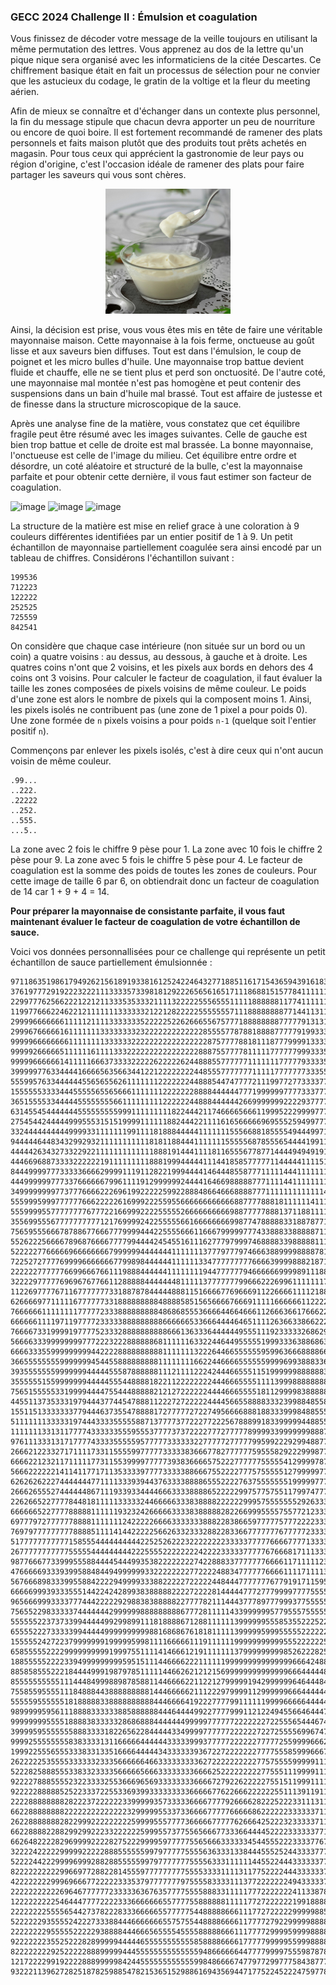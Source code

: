 ### GECC 2024 Challenge II : Émulsion et coagulation
Vous finissez de décoder votre message de la veille toujours en utilisant la même permutation des lettres.
Vous apprenez au dos de la lettre qu'un pique nique sera organisé avec les informaticiens de la citée Descartes.
Ce chiffrement basique était en fait un processus de sélection pour ne convier que les astucieux du codage, le gratin de la voltige et la fleur du meeting aérien.

Afin de mieux se connaître et d'échanger dans un contexte plus personnel, la fin du message stipule que chacun devra apporter un peu de nourriture ou encore de quoi boire.
Il est fortement recommandé de ramener des plats personnels et faits maison plutôt que des produits tout prêts achetés en magasin.
Pour tous ceux qui apprécient la gastronomie de leur pays ou région d'origine, c'est l'occasion idéale de ramener des plats pour faire partager les saveurs qui vous sont chères.


<p align="center">
  <img src="https://github.com/MunMaks/GECC-2024/blob/main/Challenge_2/creme.jpg" alt="image" width="200" height="200">
</p>


Ainsi, la décision est prise, vous vous êtes mis en tête de faire une véritable mayonnaise maison. Cette mayonnaise à la fois ferme, onctueuse au goût lisse et aux saveurs bien diffuses.
Tout est dans l'émulsion, le coup de poignet et les micro bulles d'huile.
Une mayonnaise trop battue devient fluide et chauffe, elle ne se tient plus et perd son onctuosité.
De l'autre coté, une mayonnaise mal montée n'est pas homogène et peut contenir des suspensions dans un bain d'huile mal brassé.
Tout est affaire de justesse et de finesse dans la structure microscopique de la sauce.


Après une analyse fine de la matière, vous constatez que cet équilibre fragile peut être résumé avec les images suivantes.
Celle de gauche est bien trop battue et celle de droite est mal brassée. La bonne mayonnaise, l'onctueuse est celle de l'image du milieu.
Cet équilibre entre ordre et désordre, un coté aléatoire et structuré de la bulle, c'est la mayonnaise parfaite et pour obtenir cette dernière,
il vous faut estimer son facteur de coagulation.


![image](https://github.com/MunMaks/GECC-2024/assets/98954111/75c4c6b4-03e2-4aca-bbda-5a831fe674f2)
![image](https://github.com/MunMaks/GECC-2024/assets/98954111/9f4b8b06-46aa-4640-abe1-dfba180f7c87)
![image](https://github.com/MunMaks/GECC-2024/assets/98954111/742145da-0112-453e-99ff-85180591daaf)


La structure de la matière est mise en relief grace à une coloration à 9 couleurs différentes identifiées par un entier positif de 1 à 9.
Un petit échantillon de mayonnaise partiellement coagulée sera ainsi encodé par un tableau de chiffres. Considérons l'échantillon suivant :


```
199536
712223
122222
252525
725559
842541
```





On considère que chaque case intérieure (non située sur un bord ou un coin) a quatre voisins : au dessus, au dessous, à gauche et à droite.
Les quatres coins n'ont que 2 voisins, et les pixels aux bords en dehors des 4 coins ont 3 voisins.
Pour calculer le facteur de coagulation, il faut évaluer la taille les zones composées de pixels voisins de même couleur.
Le poids d'une zone est alors le nombre de pixels qui la composent moins 1.
Ainsi, les pixels isolés ne contribuent pas (une zone de 1 pixel a pour poids 0).
Une zone formée de `n` pixels voisins a pour poids `n-1` (quelque soit l'entier positif `n`).

Commençons par enlever les pixels isolés, c'est à dire ceux qui n'ont aucun voisin de même couleur.

```
.99...
..222.
.22222
..252.
..555.
...5..
```

La zone avec 2 fois le chiffre 9 pèse pour 1. La zone avec 10 fois le chiffre 2 pèse pour 9.
La zone avec 5 fois le chiffre 5 pèse pour 4. Le facteur de coagulation est la somme des poids de toutes les zones de couleurs.
Pour cette image de taille 6 par 6, on obtiendrait donc un facteur de coagulation de 14 car 1 + 9 + 4 = 14.


<b>Pour préparer la mayonnaise de consistante parfaite, il vous faut maintenant évaluer le facteur de coagulation de votre échantillon de sauce.</b>


Voici vos données personnallisées pour ce challenge qui représente un petit échantillon de sauce partiellement émulsionnée :

```
9711863519861794926215618919338161252422464327718851161715436594391618328746611692454786842229736443
3761977729192223222111333357339818129222656561651711186881515778411111117777935665555112122222395312
2299777625662221221211333535333211113222225556555111118888881177411111112777766665656165522222243361
1199776662246221211111113333332122128222225555555711188888888771441131117777766666566655552222233354
2999966666661111121111333333352222252262666556757771888888887777791313177777666666666665552222233334
2999676666616111111133333333232222222222222855557787881888877777919933377777766666666665555222233333
9999966666666111111113333332222222222222222287577778818111877799991333337575776655767665555232399332
9999926666651111116111133322222222222222228887557777811111777777999333555575777577776745555533999935
9999966666614111116663733332222262222262448885577777711111117777793333575777578757777744555333339939
3999997763344441666656356634412212222222244855577777771111177777773335577773758827777442253333393999
5559957633444444556565562611111112222222448885447477772111997727733337777733378222777442222363339999
1555555333344455555655656661111111222222288884444447771999999777733377778383377228224442222636399999
3651555533444445555555566111111111222222448884444442669999999222293777778833778222184422236626692192
6314554544444445555555559991111111118224442117466665666119995222999977788883732881811222226666252119
2754544244444999555315151999911111188244422111161656666696955525949977778883333511111212226166555111
3324444444444999933111111199111181888444441111111555668818555549444997116868335551515552245155511114
9444446448343299293211111111111818118844411111115555568785556544441991118886355555255552444555511118
4444426343273322922111111111111188819144411118116555677877144449494919116866335555225154545455511189
4446696887333322222219111111111888199944444111441858577777114444411115111666383822252114145555551228
8444999977733333666629999111911282219994444146444855877711111444111111114663848385222211555555522226
4449999997773376666667996111191299999924444164669888887771111441111111114444883335522331155555422225
3499999999773777666622269619922222599228884866466688887771111111111111444444438335552333115555542439
5559995999777777666222226169992225595566666666666688777788818111111411114444333335233333155555577779
5559999557777777767772216699922225555526666666666988777778881371188111111444433311163311115566777771
3556995556777777777712176999924225555566166666666998774788888331887877111444393111634336156556677777
7565955566678788677666777999944422555566611666799999777433888338888871111474731111143334556666667727
5526222566667896876666777799444424545516111627779799974688883398888811114447773111167375555666677777
5222227766666966666666799999944444441111111377797779746663889999888878117477777111476775555566911713
7225272777769999666666677998984444441111113347777777776666399998882187184447777444447775555599911118
2222227777776699666766111988844444411111111944777777946666669999891118874477777344444755555999111111
3222297777769696767766112888884444444811111377777779966622269961111111777777778333344175559999911116
1122697777671167777777331887878444448881151666677696669112266661111218887777788837735488885999111121
6266669771111167777773318888888884888858515656666766691111166666611222277788888833755888888598111119
7666666111111117777723338888888884868685553666644664666112666366176662289888888887555888888855119994
6666661111971197777233333888888888666666533666444464651111263663386622266988888787758888888555591999
7666673319999197777523332888888888866613633364444449555111923333326862966988889877755888685555551999
5666633399999999777222322288888868111111633224464495555519993336388686366684844433372151655555556925
6666333559999999994422228888888888111111132226446655555595996366688886666633444733333516666559566666
3665555555599999994544558888888881111111166224466665555559999699388833636333343733333114666565666665
3935555555999999944444555878888881112111122242444665551151999999888888363633334773331144666669963223
3555555155999999944444555448888182211222222224446665555111139998888888886363323777374144466663222229
7565155555331999944447554448888821212722222244446665555181129999838888888333332774744449996932222222
4455113735333197944437744547888112227272222244445665588883332399884855888333321717444444999966622222
1551151333333377944463735547888817277777272274956666888188333999848855558733111174644449999966662222
5111111133333197444333355555887137777377222772225678889918339999944885557771111765444147979666666222
1111111331311777743333335559555377773737222277727777789999339999999888777771188854441177776666666229
9761113331317177774333355555957777733333322777772777779959922292994887777771118555444717776766666679
2666212233271711117331155559977777333338366677827777775955582922299987777777135855551177777766666697
6666221232117111117731155399997777739383666657522277777755555412999978777777778555552177377755666888
5666222222141141177171135333397777333338866675522227775755555127999997777877957555555133777555555888
6262626222744444447711113339394437633338888655522227637555555519999977778771177555552333333755558588
2666265552744444486711193393344446663333888865222229975775755117997477738818777555566333333395555888
2262665227777844818111113333324466666333838888222222999575555555292633388887777557111333333399988881
6666665227777888881111119323242666663333838888828226699955557557721233388877777751177333339999898882
6977797277777788881111111242222266663333333888228386659777775777222233388877777711777733313999998918
7697977777777788885111141442222256626332333288228336677777776777772333338337771111777373311999999996
5177777777777158555444444444422525262223222222223333377777666677771333333377777111777733319999999999
2677777777777555554444444442225555222222224222233333777776766681711133333337788811177773711199119999
9877666773399955588444454449935382222222274228883377777776666117111112333368888811177777111111111999
4766666933393995884844949999993322222222772222488347777776666111171111333666688899197711111111112997
5676668983339955884222294999933388222227222224484447777777677919171159536666689899999111111177172929
6666699939333555144224242899383888882222722228144444777277799997777555555666699999995511111777777237
9656669993333777444222229298838388888227777821114443777897779993775555556666999999595151115177777772
7565522983333374444444299999988888888867772811111433999999577955575555555666699999255599999557777777
5555552237373399444449929989911181888867128811111139999995558535522252255552629999225599999555777777
6555522273333399444449999999999881686867618181111139999959995555522222255525629222255599999557777777
1555552427223799999991999995998111166666111911111199999999999555222222555555572922225555993555777774
6585555522229999999999199975511114146661219111111137999999999852622282582555777992255599955555557552
1885555522223394999999999595151114466662221111119999999999999996664248885257777999292699995255595581
8858585552221844449991987978511111446626212121569999999999999966644444833255729999266696929225555559
8555555555511144484999889878588114466662211221279999919429999996464448433453372992226669992222965552
7558559555511184888443888888888144466666211122297999911299999966644444433443332292266666777929664982
5555595555551818888833888888888844466664192227777991111119999666664444473443332292222666777299644435
9899999595611188883333338858888884446444499227777999112122494556646444774943329492966666699999494448
9999999955551888838333332868688844444449999977777722222227225556544467477723229499986666779999944444
3999959555555588833331822656228444443349999777777222222722725555699674777224244449988636777799134444
9999255555555838333313116666644444433333999377777222222777772559999666222222244499988838777711164442
1999225556555333833133516666444443433333393672272222222777755585999666727244244444118333377711666444
2622222535555333333233356666664663333333336272222222222775755559999911114444444444111333477116666435
5222825888555338332333356666656663333333366662522222222277555111999911122244444441211434441111661493
9222278885555232233332553666965693333333366667279226222227551511999111112244444421111333811111333116
9222228888852522333722553369399333333333666667762266622222255111391191111264444111113333131113311111
2222888888882822237222222339999935733333666677779266662822252223311131116166444111115333351133331184
6622888888882222222222222232999995533733666677777666668622222233333371111166841111115533351111331117
2622888888828229992222222225999955577773666667777762666425222323333371111118881111155353525111318178
6622888822882992992223322222259995573775565666773336644445222233333377111788888111111922221111138881
6626482222829699992222827522299995977777556566633333345445552223333776717778881111119222211111718888
3222242222299999222228885555559979777775555636333133844455525244333377777778861111162922121111158482
5222244222999969992882885555599797777777555563331111114455224443333337777588886111166922221116555535
8222222222299669772882281455597777777775555333311113117752222444333333777756666111166622666111155559
4222222229996966677222223335379777777797555583333111377222222249433333755555661116166652661115515552
2222222222269646777777233333636763577775555888331111177722222224113387875555568111666556666111115552
1222222222546444777722223336666666557777558888881111177272222221991888887555558816665656266111116566
2222222255556544273782228333666665577777544888886661117727222229999988585555888886666665666112122562
5222222935555242227333884446666666557575544888866661177772792299999888888555588466666666661121222624
2222222295555522222938888444666565555455558888866611177772999959999888888855594446666666111999226669
9222222235525222828999994444465555555555585888866661777779999955999888888555559444666616111199266666
8222222229252222288899999444555555555555559486666664477779999755598787877555594949464255111296666661
1217222299192222888999998424455555555555599848666674779772997775843877777599999494446555122463656664
9322211396272825187825988547821536515298861694356944717752245222475977876769319994449561322816161372
```
